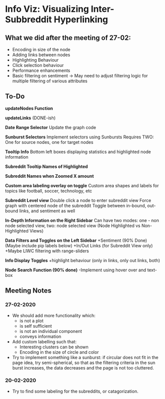 # Info Viz: Visualizing Inter-Subbreddit Hyperlinking
## What we did after the meeting of 27-02:
- Encoding in size of the node
- Adding links between nodes
- Highlighting Behaviour
- Click selection behaviour
- Performance enhancements
- Basic filtering on sentiment -> May need to adjust filtering logic for multiple filtering of various attributes

## To-Do
__updateNodes Function__

__updateLinks__ (DONE-ish)

__Date Range Selector__
Update the graph code

__Sunburst Selectors__
Implement selectors using Sunbursts
Requires TWO: One for source nodes, one for target nodes

__Tooltip Info__
Bottom left boxes displaying statistics and highlighted node information

__Subreddit Tooltip Names of Highlighted__

__Subreddit Names when Zoomed X amount__

__Custom area labeling overlay on toggle__
Custom area shapes and labels for topics like football, soccer, technology, etc

__Subreddit Level view__
Double click a node to enter subreddit view
Force graph with centered node of the subreddit
Toggle between in-bound, out-bound links, and sentiment as well

__In-Depth Information on the Right Sidebar__
Can have two modes: one - non node selected view, two: node selected view
(Node Highlighted vs Non-Highlighted Views)

__Data Filters and Toggles on the Left Sidebar__
+Sentiment (90% Done)(Maybe include pip labels below)
+In/Out Links (for Subreddit View only)
+Maybe LIWC filtering with range-sliders

__Info Display Toggles__
+highlight behaviour (only in links, only out links, both)

__Node Search Function (90% done)__ 
-Implement using hover over and text-box

## Meeting Notes
### 27-02-2020
- We should add more functionality which:
    - is not a plot
    - is self sufficient
    - is not an individual component
    - conveys information
 - Add custom labelling such that:
    - Interesting clusters can be shown
    - Encoding in the size of circle and color
 - Try to implement something like a sunburst: if circular does not fit in the page idea, try semi-spherical, so that as the filtering criteria in the sun burst increases, the data decreases and the page is not too cluttered. 

### 20-02-2020
   - Try to find some labeling for the subreddits, or catagorization.
   
